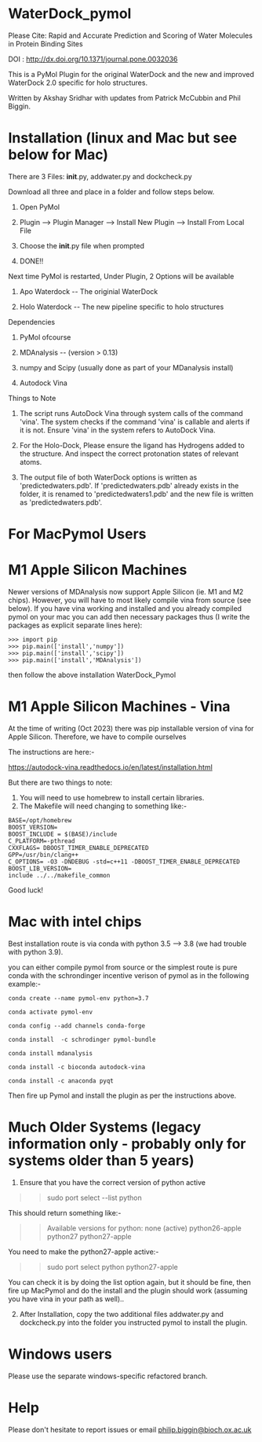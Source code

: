 # WaterDock_pymol

Please Cite:
Rapid and Accurate Prediction and Scoring of Water Molecules in Protein Binding Sites

DOI : http://dx.doi.org/10.1371/journal.pone.0032036

This is a PyMol Plugin for the original WaterDock and the new and improved WaterDock 2.0 specific for holo structures.



Written by Akshay Sridhar with updates from Patrick McCubbin and Phil Biggin.



Installation (linux and Mac but see below for Mac)
==================================================

There are 3 Files: __init__.py, addwater.py and dockcheck.py

Download all three and place in a folder and follow steps below. 

1) Open PyMol

2) Plugin --> Plugin Manager --> Install New Plugin --> Install From Local File

3) Choose the __init__.py file when prompted

4) DONE!!



Next time PyMol is restarted, Under Plugin, 2 Options will be available

1) Apo Waterdock -- The originial WaterDock

2) Holo Waterdock -- The new pipeline specific to holo structures



Dependencies

1) PyMol ofcourse 

2) MDAnalysis -- (version > 0.13)

3) numpy and Scipy (usually done as part of your MDanalysis install)

4) Autodock Vina 



Things to Note

1) The script runs AutoDock Vina through system calls of the command 'vina'. The system checks if the command 'vina' is callable and alerts if it is not. Ensure 'vina' in the system refers to AutoDock Vina. 

2) For the Holo-Dock, Please ensure the ligand has Hydrogens added to the structure. And inspect the correct protonation states of relevant atoms. 

3) The output file of both WaterDock options is written as 'predictedwaters.pdb'. If 'predictedwaters.pdb' already exists in the folder, it is renamed to 'predictedwaters1.pdb' and the new file is written as 'predictedwaters.pdb'.


For MacPymol Users
==================


M1 Apple Silicon Machines
=========================

Newer versions of MDAnalysis now support Apple Silicon (ie. M1 and M2 chips).  However, you will have to most likely compile vina from source (see below).  If you have vina working and installed and you already compiled pymol on your mac you can add then necessary packages thus (I write the packages as explicit separate lines here):

```
>>> import pip
>>> pip.main(['install','numpy'])
>>> pip.main(['install','scipy'])
>>> pip.main(['install','MDAnalysis'])
```

then follow the above installation WaterDock_Pymol

M1 Apple Silicon Machines - Vina
================================

At the time of writing (Oct 2023) there was pip installable version of vina for Apple Silicon.  Therefore, we have to compile ourselves

The instructions are here:-

 https://autodock-vina.readthedocs.io/en/latest/installation.html

But there are two things to note:

1.  You will need to use homebrew to install certain libraries.
2.  The Makefile will need changing to something like:-

```
BASE=/opt/homebrew
BOOST_VERSION=
BOOST_INCLUDE = $(BASE)/include
C_PLATFORM=-pthread
CXXFLAGS= DBOOST_TIMER_ENABLE_DEPRECATED
GPP=/usr/bin/clang++
C_OPTIONS= -O3 -DNDEBUG -std=c++11 -DBOOST_TIMER_ENABLE_DEPRECATED 
BOOST_LIB_VERSION=
include ../../makefile_common
```
Good luck!


Mac with intel chips
====================

Best installation route is via conda with python 3.5 --> 3.8 (we had trouble with python 3.9).

you can either compile pymol from source or the simplest route is pure conda with the schrondinger incentive verison of pymol as in the following example:-

```
conda create --name pymol-env python=3.7

conda activate pymol-env

conda config --add channels conda-forge

conda install  -c schrodinger pymol-bundle

conda install mdanalysis

conda install -c bioconda autodock-vina

conda install -c anaconda pyqt
```

Then fire up Pymol and install the plugin as per the instructions above.

Much Older Systems (legacy information only - probably only for systems older than 5 years)
============================================

1) Ensure that you have the correct version of python active

>> sudo port select --list python

This should return something like:-

>> Available versions for python:
>> none (active)
>> python26-apple
>> python27
>> python27-apple 

You need to make the python27-apple active:-

>> sudo port select python python27-apple

You can check it is by doing the list option again, but it should be fine, then fire up MacPymol and do the install and the plugin should work (assuming you have vina in your path as well)..
 

2) After Installation, copy the two additional files addwater.py and dockcheck.py into the folder you instructed pymol to install the plugin. 

Windows users
=============

Please use the separate windows-specific refactored branch.

 Help
 ====
 
 Please don't hesitate to report issues or email philip.biggin@bioch.ox.ac.uk
 
